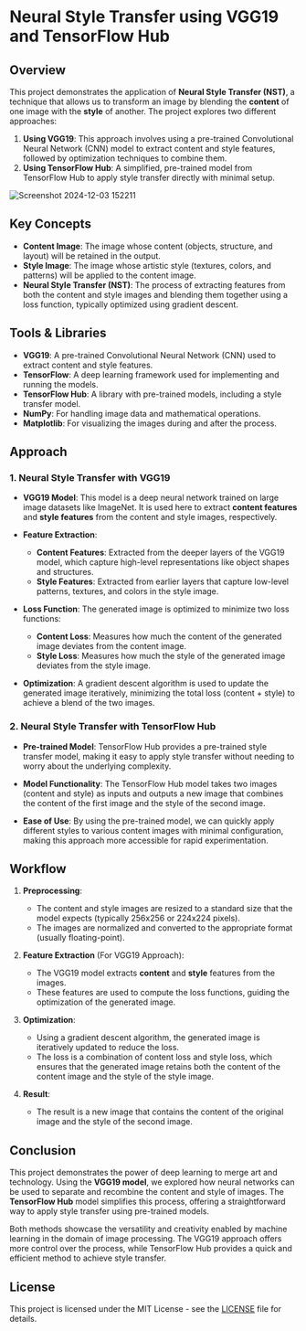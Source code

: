 # Neural Style Transfer using VGG19 and TensorFlow Hub

## Overview

This project demonstrates the application of **Neural Style Transfer (NST)**, a technique that allows us to transform an image by blending the **content** of one image with the **style** of another. The project explores two different approaches:

1. **Using VGG19**: This approach involves using a pre-trained Convolutional Neural Network (CNN) model to extract content and style features, followed by optimization techniques to combine them.
2. **Using TensorFlow Hub**: A simplified, pre-trained model from TensorFlow Hub to apply style transfer directly with minimal setup.

![Screenshot 2024-12-03 152211](https://github.com/user-attachments/assets/032296e4-be47-40e7-b52f-a6d7b89cd277)


## Key Concepts

- **Content Image**: The image whose content (objects, structure, and layout) will be retained in the output.
- **Style Image**: The image whose artistic style (textures, colors, and patterns) will be applied to the content image.
- **Neural Style Transfer (NST)**: The process of extracting features from both the content and style images and blending them together using a loss function, typically optimized using gradient descent.

## Tools & Libraries

- **VGG19**: A pre-trained Convolutional Neural Network (CNN) used to extract content and style features.
- **TensorFlow**: A deep learning framework used for implementing and running the models.
- **TensorFlow Hub**: A library with pre-trained models, including a style transfer model.
- **NumPy**: For handling image data and mathematical operations.
- **Matplotlib**: For visualizing the images during and after the process.

## Approach

### 1. Neural Style Transfer with VGG19

- **VGG19 Model**: This model is a deep neural network trained on large image datasets like ImageNet. It is used here to extract **content features** and **style features** from the content and style images, respectively.
  
- **Feature Extraction**: 
  - **Content Features**: Extracted from the deeper layers of the VGG19 model, which capture high-level representations like object shapes and structures.
  - **Style Features**: Extracted from earlier layers that capture low-level patterns, textures, and colors in the style image.
  
- **Loss Function**: The generated image is optimized to minimize two loss functions:
  - **Content Loss**: Measures how much the content of the generated image deviates from the content image.
  - **Style Loss**: Measures how much the style of the generated image deviates from the style image.

- **Optimization**: A gradient descent algorithm is used to update the generated image iteratively, minimizing the total loss (content + style) to achieve a blend of the two images.

### 2. Neural Style Transfer with TensorFlow Hub

- **Pre-trained Model**: TensorFlow Hub provides a pre-trained style transfer model, making it easy to apply style transfer without needing to worry about the underlying complexity.
  
- **Model Functionality**: The TensorFlow Hub model takes two images (content and style) as inputs and outputs a new image that combines the content of the first image and the style of the second image.
  
- **Ease of Use**: By using the pre-trained model, we can quickly apply different styles to various content images with minimal configuration, making this approach more accessible for rapid experimentation.



## Workflow

1. **Preprocessing**:
   - The content and style images are resized to a standard size that the model expects (typically 256x256 or 224x224 pixels).
   - The images are normalized and converted to the appropriate format (usually floating-point).

2. **Feature Extraction** (For VGG19 Approach):
   - The VGG19 model extracts **content** and **style** features from the images.
   - These features are used to compute the loss functions, guiding the optimization of the generated image.

3. **Optimization**:
   - Using a gradient descent algorithm, the generated image is iteratively updated to reduce the loss.
   - The loss is a combination of content loss and style loss, which ensures that the generated image retains both the content of the content image and the style of the style image.

4. **Result**:
   - The result is a new image that contains the content of the original image and the style of the second image.



## Conclusion

This project demonstrates the power of deep learning to merge art and technology. Using the **VGG19 model**, we explored how neural networks can be used to separate and recombine the content and style of images. The **TensorFlow Hub** model simplifies this process, offering a straightforward way to apply style transfer using pre-trained models.

Both methods showcase the versatility and creativity enabled by machine learning in the domain of image processing. The VGG19 approach offers more control over the process, while TensorFlow Hub provides a quick and efficient method to achieve style transfer.



## License

This project is licensed under the MIT License - see the [LICENSE](LICENSE) file for details.

